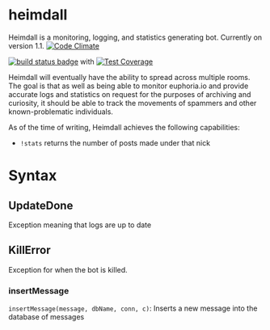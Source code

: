 heimdall
======
Heimdall is a monitoring, logging, and statistics generating bot.
Currently on version 1.1.
[![Code Climate](https://codeclimate.com/github/PouncySilverkitten/heimdall/badges/gpa.svg)](https://codeclimate.com/github/PouncySilverkitten/heimdall)

[![build status badge](https://travis-ci.org/PouncySilverkitten/heimdall.svg?branch=master)](https://travis-ci.org/PouncySilverkitten/heimdall) with [![Test Coverage](https://codeclimate.com/github/PouncySilverkitten/heimdall/badges/coverage.svg)](https://codeclimate.com/github/PouncySilverkitten/heimdall/coverage)


Heimdall will eventually have the ability to spread across multiple rooms.
The goal is that as well as being able to monitor euphoria.io and provide
accurate logs and statistics on request for the purposes of archiving and
curiosity, it should be able to track the movements of spammers and other
known-problematic individuals.

As of the time of writing, Heimdall achieves the following capabilities:
- `!stats` returns the number of posts made under that nick

Syntax
======
UpdateDone 
------

Exception meaning that logs are up to date

KillError 
------

Exception for when the bot is killed.

### insertMessage
`insertMessage(message, dbName, conn, c)`: 
Inserts a new message into the database of messages

